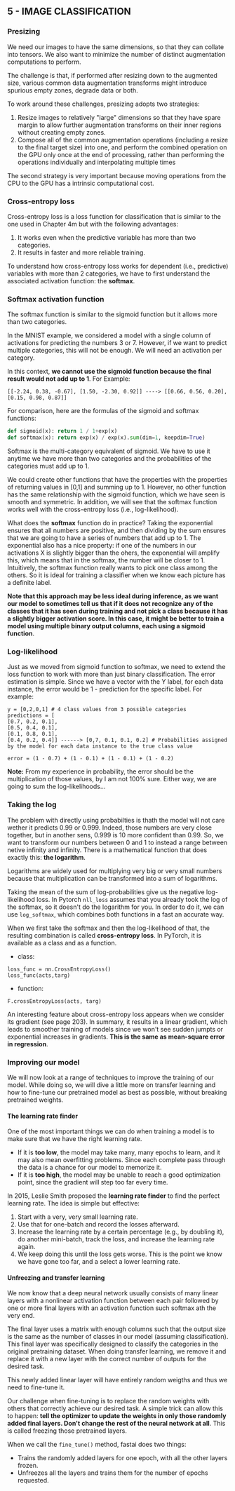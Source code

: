 ## 5 - IMAGE CLASSIFICATION

### Presizing

We need our images to have the same dimensions, so that they can collate into tensors. We also want to minimize the number of distinct augmentation computations to perform.

The challenge is that, if performed after resizing down to the augmented size, various common data augmentation transforms might introduce spurious empty zones, degrade data or both.

To work around these challenges, presizing adopts two strategies:

1. Resize images to relatively "large" dimensions so that they have spare margin to allow further augmentation transforms on their inner regions without creating empty zones.
2. Compose all of the common augmentation operations (including a resize to the final target size) into one, and perform the combined operation on the GPU only once at the end of processing, rather than performing the operations individually and interpolating multiple times

The second strategy is very important because moving operations from the CPU to the GPU has a intrinsic computational cost.

### Cross-entropy loss
Cross-entropy loss is a loss function for classification that is similar to the one used in Chapter 4m but with the following advantages:

1. It works even when the predictive variable has more than two categories.
2. It results in faster and more reliable training.

To understand how cross-entropy loss works for dependent (i.e., predictive) variables with more than 2 categories, we have to first understand the associated activation function: the **softmax**.

### Softmax activation function
The softmax function is similar to the sigmoid function but it allows more than two categories.

In the MNIST example, we considered a model with a single column of activations for predicting the numbers 3 or 7. However, if we want to predict multiple categories, this will not be enough. We will need an activation per category.

In this context, **we cannot use the sigmoid function because the final result would not add up to 1**. For Example:

```
[[-2.24, 0.38, -0.67], [1.50, -2.30, 0.92]] ----> [[0.66, 0.56, 0.20], [0.15, 0.98, 0.87]]
```

For comparison, here are the formulas of the sigmoid and softmax functions:

```python
def sigmoid(x): return 1 / 1+exp(x)
def softmax(x): return exp(x) / exp(x).sum(dim=1, keepdim=True)
```

Softmax is the multi-category equivalent of sigmoid. We have to use it anytime we have more than two categories and the probabilities of the categories must add up to 1.

We could create other functions that have the properties with the properties of returning values in [0,1] and summing up to 1. However, no other function has the same relationship with the sigmoid function, which we have seen is smooth and symmetric. In addition, we will see that the softmax function works well with the cross-entropy loss (i.e., log-likelihood).

What does the **softmax** function do in practice? Taking the exponential ensures that all numbers are positive, and then dividing by the sum ensures that we are going to have a series of numbers that add up to 1. The exponential also has a nice property: if one of the numbers in our activations X is slightly bigger than the ohers, the exponential will amplify this, which means that in the softmax, the number will be closer to 1. Intuitively, the softmax function really wants to pick one class among the others. So it is ideal for training a classifier when we know each picture has a definite label.

**Note that this approach may be less ideal during inference, as we want our model to sometimes tell us that if it does not recognize any of the classes that it has seen during training and not pick a class because it has a slightly bigger activation score. In this case, it might be better to train a model using multiple binary output columns, each using a sigmoid function**.

### Log-likelihood

Just as we moved from sigmoid function to softmax, we need to extend the loss function to work with more than just binary classification. The error estimation is simple. Since we have a vector with the Y label, for each data instance, the error would be 1 - prediction for the specific label. For example:

```
y = [0,2,0,1] # 4 class values from 3 possible categories
predictions = [
[0.7, 0.2, 0.1], 
[0.5, 0.4, 0.1], 
[0.1, 0.8, 0.1], 
[0.4, 0.2, 0.4]] ------> [0,7, 0.1, 0.1, 0.2] # Probabilities assigned by the model for each data instance to the true class value

error = (1 - 0.7) + (1 - 0.1) + (1 - 0.1) + (1 - 0.2)
```

**Note:** From my experience in probability, the error should be the multiplication of those values, by I am not 100% sure. Either way, we are going to sum the log-likelihoods...

### Taking the log
The problem with directly using probabilties is thath the model will not care wether it predicts 0.99 or 0.999. Indeed, those numbers are very close together, but in another sens, 0.999 is 10 more confident than 0.99. So, we want to transform our numbers between 0 and 1 to instead a range between netive infinity and infinity. There is a mathematical function that does exactly this: **the logarithm**.

Logarithms are widely used for multiplying very big or very small numbers because that multiplication can be transformed into a sum of logarithms.

Taking the mean of the sum of log-probabilities give us the negative log-likelihood loss. In Pytorch <code>nll_loss</code> assumes that you already took the log of the softmax, so it doesn't do the logarithm for you. In order to do it, we can use <code>log_softmax</code>, which combines  both functions in a fast an accurate way.

When we first take the softmax and then the log-likelihood of that, the resulting combination is called **cross-entropy loss**. In PyTorch, it is available as a class and as a function.
* class:
```
loss_func = nn.CrossEntropyLoss()
loss_func(acts,targ)
```
* function:
```
F.crossEntropyLoss(acts, targ)
```

An interesting feature about cross-entropy loss appears when we consider its gradient (see page 203). In summary, it results in a linear gradient, which leads to smoother training of models since we won't see sudden jumpts or exponential increases in gradients. **This is the same as mean-square error in regression**.

### Improving our model

We will now look at a range of techniques to improve the training of our model. While doing so, we will dive a little more on transfer learning and how to fine-tune our pretrained model as best as possible, without breaking pretrained weights.

#### The learning rate finder

One of the most important things we can do when training a model is to make sure that we have the right learning rate.

* If it is **too low**, the model may take many, many epochs to learn, and it may also mean overfitting problems. Since each complete pass through the data is a chance for our model to memorize it.
* If it is **too high**, the model may be unable to reach a good optimization point, since the gradient will step too far every time.

In 2015, Leslie Smith proposed the **learning rate finder** to find the perfect learning rate. The idea is simple but effective:
1. Start with a very, very small learning rate.
2. Use that for one-batch and record the losses afterward.
3. Increase the learning rate by a certain percentage (e.g., by doubling it), do another mini-batch, track the loss, and increase the learning rate again.
4. We keep doing this until the loss gets worse. This is the point we know we have gone too far, and a select a lower learning rate.

#### Unfreezing and transfer learning

We now know that a deep neural network usually consists of many linear layers with a nonlinear activation function between each pair followed by one or more final layers with an activation function such softmax ath the very end.

The final layer uses a matrix with enough columns such that the output size is the same as the number of classes in our model (assuming classification). This final layer was specifically designed to classify the categories in the original pretraining dataset. When doing transfer learning, we remove it and replace it with a new layer with the correct number of outputs for the desired task.

This newly added linear layer will have entirely random weigths and thus we need to fine-tune it.

Our challenge when fine-tuning is to replace the random weights with  others that correctly achieve our desired task. A simple trick can allow this to happen: **tell the optimizer to update the weights in only those randomly added final layers. Don't change the rest of the neural network at all**. This is called freezing those pretrained layers.

When we call the <code>fine_tune()</code> method, fastai does two things:
* Trains the randomly added layers for one epoch, with all the other layers frozen.
* Unfreezes all the layers and trains them for the number of epochs requested.





